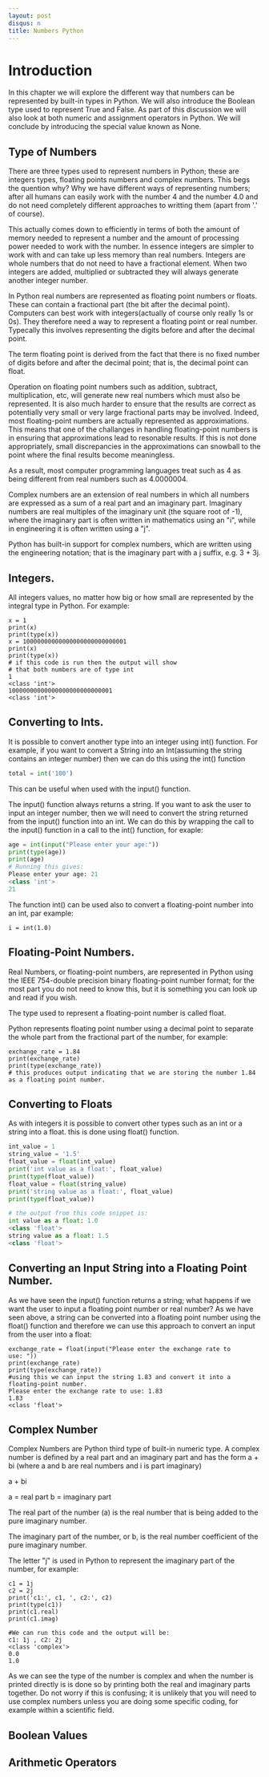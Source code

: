 ```yaml
---
layout: post
disqus: n
title: Numbers Python
---
```


# Introduction

In this chapter we will explore the different way that numbers can be represented by built-in types in Python. We will also introduce the Boolean type used to represent True and False. As part of this discussion we will also
look at both numeric and assignment operators in Python. We will conclude by introducing the special value known
as None.

## Type of Numbers

There are three types used to represent numbers in Python; these are integers types, floating points numbers and complex numbers.
This begs the quention why? Why we have different ways of representing numbers; after all humans can easily work with the number 4 and the number 4.0 and do not need
completely different approaches to writting them (apart from '.' of course).

This actually comes down to efficiently in terms of both the amount of memory needed to represent a number and the amount of processing power needed to work with the number. In essence integers are simpler to work with and can take up less memory than real numbers. Integers are whole numbers that do not need to have a fractional element. When two integers are added, multiplied or subtracted they will always generate another integer number.

In Python real numbers are represented as floating point numbers or floats. These can contain a fractional part (the bit after the decimal point). Computers can best work with integers(actually of course only really 1s or 0s). They therefore need a way to represent a floating point or real number. Typecally this involves representing the digits before and after the decimal point.

The term floating point is derived from the fact
that there is no fixed number of digits before and after the decimal point; that is, the decimal point can float.

Operation on floating point numbers such as addition, subtract, multiplication, etc, will generate new real numbers which must also be represented. It is also much harder to ensure that
the results are correct as potentially very small or very large fractional parts may be involved. Indeed, most floating-point numbers are actually
represented as approximations. This means that one of the challanges in handling floating-point numbers is in ensuring that approximations lead to resonable results. If this is not done appropriately, small discrepancies in the approximations can snowball to the point where the final results become meaningless.

As a result, most computer programming languages treat such as 4 as being different from real numbers such as 4.0000004.

Complex numbers are an extension of real numbers in which all numbers are expressed as a sum of a real part and an imaginary part. Imaginary numbers are real multiples of the imaginary unit (the square root of -1), where the imaginary part is often written in mathematics using an "i", while in engineering it is often written using a "j".

Python has built-in support for complex numbers, which are written using the engineering notation; that is the imaginary part with a j suffix, e.g. 3 + 3j.

## Integers.

All integers values, no matter how big or how small are represented by the integral type in Python. For example:
```
x = 1
print(x)
print(type(x))
x = 10000000000000000000000000001
print(x)
print(type(x))
# if this code is run then the output will show
# that both numbers are of type int
1
<class 'int'>
10000000000000000000000000001
<class 'int'>
```

## Converting to Ints.

It is possible to convert another type into an integer using int() function. For example, if you want to convert a String into an Int(assuming the string contains an integer number) then we can do this using the int() function

```python
total = int('100')
```

This can be useful when used with the input() function.

The input() function always returns a string. If you want to ask the user to input an integer number, then we will need to convert the string returned from the input() function into an int. We can do this by wrapping the call to the input() function in a call to the int() function, for exaple:

```python
age = int(input("Please enter your age:"))
print(type(age))
print(age)
# Running this gives:
Please enter your age: 21
<class 'int'>
21
```

The function int() can be used also to convert a floating-point number into an int, par example:

```
i = int(1.0)
```

## Floating-Point Numbers.

Real Numbers, or floating-point numbers, are represented in Python using the IEEE 754-double precision binary floating-point number format; for the most part you do not need to know this, but it is something you can look up and read if you wish.

The type used to represent a floating-point number is called float.

Python represents floating point number using a decimal point to separate the whole part from the fractional part of the number, for example:

```
exchange_rate = 1.84
print(exchange_rate)
print(type(exchange_rate))
# this produces output indicating that we are storing the number 1.84 as a floating point number.
```

## Converting to Floats

As with integers it is possible to convert other types such as an int or a string into a float. this is done using float() function.

```python
int_value = 1
string_value = '1.5'
float_value = float(int_value)
print('int value as a float:', float_value)
print(type(float_value))
float_value = float(string_value)
print('string value as a float:', float_value)
print(type(float_value))

# the output from this code snippet is:
int value as a float: 1.0
<class 'float'>
string value as a float: 1.5
<class 'float'>
```

## Converting an Input String into a Floating Point Number.

As we have seen the input() function returns a string; what happens if we want the user to input a floating point number or real number? As we have seen above, a string can be converted into a floating point number using the float() function and therefore we can use this approach to convert an input from the user into a float:

```
exchange_rate = float(input("Please enter the exchange rate to
use: "))
print(exchange_rate)
print(type(exchange_rate))
#using this we can input the string 1.83 and convert it into a floating-point number.
Please enter the exchange rate to use: 1.83
1.83
<class 'float'>
```

## Complex Number

Complex Numbers are Python third type of built-in numeric type. A complex number is defined by a real part and an imaginary part and has the form a + bi (where a and b are real numbers and i is part imaginary)

a + bi

a = real part
b = imaginary part

The real part of the number (a) is the real number that is being added to the pure imaginary number.

The imaginary part of the number, or b, is the real number coefficient of the pure imaginary number.

The letter "j" is used in Python to represent the imaginary part of the number, for example:

```
c1 = 1j
c2 = 2j
print('c1:', c1, ', c2:', c2)
print(type(c1))
print(c1.real)
print(c1.imag)

#We can run this code and the output will be:
c1: 1j , c2: 2j
<class 'complex'>
0.0
1.0
```

As we can see the type of the number is complex and when the number is printed directly is is done so by printing both the real and imaginary parts together. Do not worry if this is confusing; it is unlikely that you will need to use complex numbers unless you are doing some specific coding, for example within a scientific field.

## Boolean Values

## Arithmetic Operators
